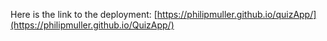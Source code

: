 Here is the link to the deployment: [https://philipmuller.github.io/quizApp/](https://philipmuller.github.io/QuizApp/)

